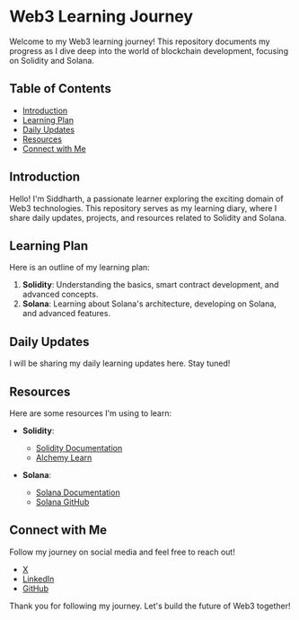 # Web3 Learning Journey

Welcome to my Web3 learning journey! This repository documents my progress as I dive deep into the world of blockchain development, focusing on Solidity and Solana.

## Table of Contents

- [Introduction](#introduction)
- [Learning Plan](#learning-plan)
- [Daily Updates](#daily-updates)
- [Resources](#resources)
- [Connect with Me](#connect-with-me)

## Introduction

Hello! I'm Siddharth, a passionate learner exploring the exciting domain of Web3 technologies. This repository serves as my learning diary, where I share daily updates, projects, and resources related to Solidity and Solana.

## Learning Plan

Here is an outline of my learning plan:

1. **Solidity**: Understanding the basics, smart contract development, and advanced concepts.
2. **Solana**: Learning about Solana's architecture, developing on Solana, and advanced features.

## Daily Updates

I will be sharing my daily learning updates here. Stay tuned!

## Resources

Here are some resources I'm using to learn:

- **Solidity**:
  - [Solidity Documentation](https://docs.soliditylang.org/)
  - [Alchemy Learn](https://university.alchemy.com/overview/solidity)

- **Solana**:
  - [Solana Documentation](https://docs.solana.com/)
  - [Solana GitHub](https://github.com/solana-labs/solana)

## Connect with Me

Follow my journey on social media and feel free to reach out!

- [X ](https://x.com/sid__web3)
- [LinkedIn](https://www.linkedin.com/in/siddharthweb3/)
- [GitHub](https://github.com/siddharthharshraj)

Thank you for following my journey. Let's build the future of Web3 together!

